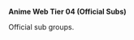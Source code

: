<!-- markdownlint-disable MD041-->
**Anime Web Tier 04 (Official Subs)**<br>

Official sub groups.
<!-- markdownlint-enable MD041-->
